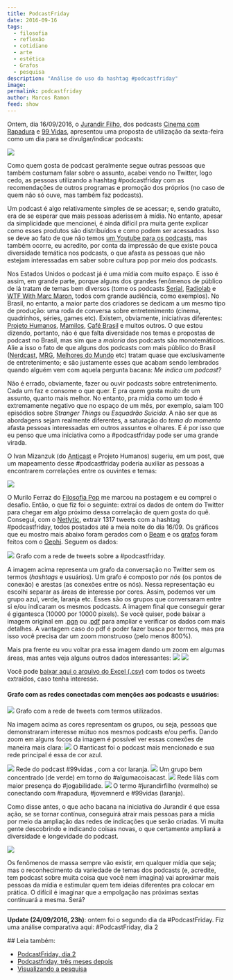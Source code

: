```yaml
---
title: PodcastFriday
date: 2016-09-16
tags:
  - filosofia
  - reflexão
  - cotidiano
  - arte
  - estética
  - Grafos
  - pesquisa
description: "Análise do uso da hashtag #podcastfriday"
image: 
permalink: podcastfriday
author: Marcos Ramon
feed: show
---
```


Ontem, dia 16/09/2016, o [Jurandir Filho](https://medium.com/u/9922ba124ee3), dos podcasts [Cinema com Rapadura](http://cinemacomrapadura.com.br/) e [99 Vidas](http://99vidas.com.br/), apresentou uma proposta de utilização da sexta-feira como um dia para se divulgar/indicar podcasts:

![](https://twitter.com/jurandirfilho/status/776787756378763265)

Como quem gosta de podcast geralmente segue outras pessoas que também costumam falar sobre o assunto, acabei vendo no Twitter, logo cedo, as pessoas utilizando a hashtag #podcastfriday com as recomendações de outros programas e promoção dos próprios (no caso de quem não só ouve, mas também faz podcasts).

Um podcast é algo relativamente simples de se acessar; e, sendo gratuito, era de se esperar que mais pessoas aderissem à mídia. No entanto, apesar da simplicidade que mencionei, é ainda difícil pra muita gente explicar como esses produtos são distribuídos e como podem ser acessados. Isso se deve ao fato de que não temos [um Youtube para os podcasts](https://medium.com/@_lindsayp/where-is-the-youtube-for-podcasts-144d71cfcdc#.5hopvblis), mas também ocorre, eu acredito, por conta da impressão de que existe pouca diversidade temática nos podcasts, o que afasta as pessoas que não estejam interessadas em saber sobre cultura pop por meio dos podcasts.

Nos Estados Unidos o podcast já é uma mídia com muito espaço. E isso é assim, em grande parte, porque alguns dos grandes fenômenos de público de lá tratam de temas bem diversos (tome os podcasts [Serial](https://serialpodcast.org/), [Radiolab](http://www.radiolab.org/) e [WTF With Marc Maron](http://www.wtfpod.com/), todos com grande audiência, como exemplos). No Brasil, no entanto, a maior parte dos criadores se dedicam a um mesmo tipo de produção: uma roda de conversa sobre entretenimento (cinema, quadrinhos, séries, games etc). Existem, obviamente, iniciativas diferentes: [Projeto Humanos](http://projetohumanos.com.br/), [Mamilos](http://www.b9.com.br/podcasts/mamilos/), [Café Brasil](http://www.portalcafebrasil.com.br/todos/podcasts/) e muitos outros. O que estou dizendo, portanto, não é que falta diversidade nos temas e propostas de podcast no Brasil, mas sim que a _maioria_ dos podcasts são monotemáticos. Alie a isso o fato de que alguns dos podcasts com mais público do Brasil ([Nerdcast](https://jovemnerd.com.br/nerdcast/), [MRG](https://jovemnerd.com.br/mrg/), [Melhores do Mundo](http://melhoresdomundo.net/category/podcast/) etc) tratam quase que exclusivamente de entretenimento; e são justamente esses que acabam sendo lembrados quando alguém vem com aquela pergunta bacana: _Me indica um podcast?_

Não é errado, obviamente, fazer ou ouvir podcasts sobre entretenimento. Cada um faz e consome o que quer. E pra quem gosta muito de um assunto, quanto mais melhor. No entanto, pra mídia como um todo é extremamente negativo que no espaço de um mês, por exemplo, saiam 100 episódios sobre _Stranger Things_ ou _Esquadrão Suicida_. A não ser que as abordagens sejam realmente diferentes, a saturação do _tema do momento_ afasta pessoas interessadas em outros assuntos e olhares. E é por isso que eu penso que uma iniciativa como a #podcastfriday pode ser uma grande virada.

O Ivan Mizanzuk (do [Anticast](http://anticast.com.br/) e Projeto Humanos) sugeriu, em um post, que um mapeamento desse #podcastfriday poderia auxiliar as pessoas a encontrarem correlações entre os ouvintes e temas:

![](https://twitter.com/mizanzuk/status/776891760798826496)

O Murilo Ferraz do [Filosofia Pop](http://filosofiapop.com.br/) me marcou na postagem e eu comprei o desafio. Então, o que fiz foi o seguinte: extraí os dados de ontem do Twitter para chegar em algo próximo dessa correlação de quem gosta do quê. Consegui, com o [Netlytic](https://netlytic.org/), extrair 1317 tweets com a hashtag #podcastfriday, todos postados até a meia noite do dia 16/09. Os gráficos que eu mostro mais abaixo foram gerados com o [Beam](https://beam.venngage.com/) e os [grafos](https://pt.wikipedia.org/wiki/Teoria_dos_grafos) foram feitos com o [Gephi](https://gephi.org/). Seguem os dados:

<img src="/assets/img/Pasted image 20250311153736.png">
Grafo com a rede de tweets sobre a #podcastfriday.

A imagem acima representa um grafo da conversação no Twitter sem os termos (_hashtags_ e usuários). Um grafo é composto por _nós_ (os pontos de conexão) e arestas (as conexões entre os nós). Nessa representação eu escolhi separar as áreas de interesse por cores. Assim, podemos ver um grupo azul, verde, laranja etc. Esses são os grupos que conversaram entre si e/ou indicaram os mesmos podcasts. A imagem final que conseguir gerar é gigantesca (10000 por 10000 pixels). Se você quiser, pode baixar a imagem original em .[pgn](https://drive.google.com/open?id=0B_NS1VYqt3XBaHBueUlUcjFtLUU) ou .[pdf](https://drive.google.com/open?id=0B_NS1VYqt3XBMHZPdVFwNHpfTFk) para ampliar e verificar os dados com mais detalhes. A vantagem caso do pdf é poder fazer busca por termos, mas pra isso você precisa dar um zoom monstruoso (pelo menos 800%).

Mais pra frente eu vou voltar pra essa imagem dando um zoom em algumas áreas, mas antes veja alguns outros dados interessantes:
<img src="/assets/img/Pasted image 20250311153753.png">
<img src="/assets/img/Pasted image 20250311153806.png">

Você pode [baixar aqui o arquivo do Excel (.csv)](https://drive.google.com/open?id=0B_NS1VYqt3XBTktaYUNYODdhWUk) com todos os tweets extraídos, caso tenha interesse.

#### Grafo com as redes conectadas com menções aos podcasts e usuários:
<img src="/assets/img/Pasted image 20250311153822.png">
Grafo com a rede de tweets com termos utilizados.

Na imagem acima as cores representam os grupos, ou seja, pessoas que demonstraram interesse mútuo nos mesmos podcasts e/ou perfis. Dando zoom em alguns focos da imagem é possível ver essas conexões de maneira mais clara:
<img src="/assets/img/Pasted image 20250311153834.png">
O #anticast foi o podcast mais mencionado e sua rede principal é essa de cor azul.

<img src="/assets/img/Pasted image 20250311153846.png">
Rede do podcast #99vidas , com a cor laranja.

<img src="/assets/img/Pasted image 20250311153901.png">
Um grupo bem concentrado (de verde) em torno do #algumacoisacast.

<img src="/assets/img/Pasted image 20250311153911.png">
Rede lilás com maior presença do #jogabilidade.

<img src="/assets/img/Pasted image 20250311153921.png">
O termo #jurandirfilho (vermelho) se conectando com #rapadura, #jovemnerd e #99vidas (laranja).

Como disse antes, o que acho bacana na iniciativa do Jurandir é que essa ação, se se tornar contínua, conseguirá atrair mais pessoas para a mídia por meio da ampliação das redes de indicações que serão criadas. Vi muita gente descobrindo e indicando coisas novas, o que certamente ampliará a diversidade e longevidade do podcast.

![](https://twitter.com/Laianne27/status/776898982765264896)

Os fenômenos de massa sempre vão existir, em qualquer mídia que seja; mas o reconhecimento da variedade de temas dos podcasts (e, acredite, tem podcast sobre muita coisa que você nem imagina) vai aproximar mais pessoas da mídia e estimular quem tem ideias diferentes pra colocar em prática. O difícil é imaginar que a empolgação nas próximas sextas continuará a mesma. Será?

---

**Update (24/09/2016, 23h)**: ontem foi o segundo dia da #PodcastFriday. Fiz uma análise comparativa aqui: #PodcastFriday, dia 2


<div class="leia-tambem" markdown="1">
## Leia também:

- <a href="/podcastfriday-dia-2">PodcastFriday, dia 2</a>
- <a href="/podcastfriday-tres-meses-depois">Podcastfriday, três meses depois</a>
- <a href="/visualizando-a-pesquisa">Visualizando a pesquisa</a>
</div>